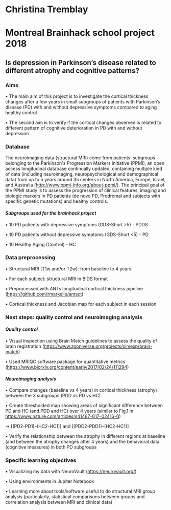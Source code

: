 
# Christina Tremblay #

# Montreal Brainhack school project 2018 #

## Is depression in Parkinson’s disease related to different atrophy and cognitive patterns? ##
### Aims ###

•	The main aim of this project is to investigate the cortical thickness changes after a few years in small subgroups of patients with Parkinson’s disease (PD) with and without depressive symptoms compared to aging healthy control 

•	The second aim is to verify if the cortical changes observed is related to different pattern of cognitive deterioration in PD with and without depression

### Database ### 

The neuroimaging data (structural MRI) come from patients’ subgroups belonging to the Parkinson's Progression Markers Initiative (PPMI), an open access longitudinal database continually updated, containing multiple kind of data (including neuroimaging, neuropsychological and demographical data) from up to 5 years around 35 centers in North America, Europe, Israel, and Australia (http://www.ppmi-info.org/about-ppmi/). The principal goal of the PPMI study is to assess the progression of clinical features, imaging and biologic markers in PD patients (de novo PD, Prodromal and subjects with specific genetic mutations) and healthy controls.

#### *Subgroups used for the brainhack project* ####

•	10 PD patients with depressive symptoms (GDS-Short >5) - PDDS

•	10 PD patients without depressive symptoms (GDS-Short <5) - PD

•	10 Healthy Aging (Control) - HC

### Data preprocessing ###

•	Structural MRI (T1w and/or T2w): from baseline to 4 years

•	For each subject: structural MRI in BIDS format

•	Preprocessed with ANTs longitudinal cortical thickness pipeline (https://github.com/rmarkello/antsct)

•	Cortical thickness and Jacobian map for each subject in each session

### Next steps: quality control and neuroimaging analysis ###

#### *Quality control* ####

•	Visual inspection using Brain Match guidelines to assess the quality of brain registration (https://www.zooniverse.org/projects/simexp/brain-match)

•	Used MRIQC software package for quantitative metrics (https://www.biorxiv.org/content/early/2017/02/24/111294)

#### *Neuroimaging analysis* ####

•	Compare changes (baseline vs 4 years) in cortical thickness (atrophy) between the 3 subgroups (PDD vs PD vs HC)

•	Create thresholded map showing areas of significant difference between PD and HC (and PDD and HC) over 4 years (similar to Fig.1 in https://www.nature.com/articles/s41467-017-02416-0)

→ [(PD2-PD1)–(HC2-HC1)] and [(PDD2-PDD1)–(HC2-HC1)]

•	Verify the relationship between the atrophy in different regions at baseline (and between the atrophy changes after 4 years) and the behavioral data (cognitive measures) in both PD subgroups

### Specific learning objectives ###

•	Visualizing my data with NeuroVault (https://neurovault.org/)

•	Using environments in Jupiter Notebook

•	Learning more about tools/software useful to do structural MRI group analysis (particularly, statistical comparisons between groups and correlation analysis between MRI and clinical data)
